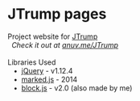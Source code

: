 # JTrump pages
Project website for [JTrump](https://github.com/anuvgupta/JTrump)  
&nbsp;&nbsp;*Check it out at [anuv.me/JTrump](http://anuv.me/JTrump)*  
&nbsp;    
Libraries Used  
&nbsp;&nbsp;&nbsp;•&nbsp;&nbsp;[jQuery](https://jquery.com/) - v1.12.4  
&nbsp;&nbsp;&nbsp;•&nbsp;&nbsp;[marked.js](https://github.com/chjj/marked) - 2014  
&nbsp;&nbsp;&nbsp;•&nbsp;&nbsp;[block.js](https://github.com/anuvgupta/block.js) - v2.0 (also made by me)
